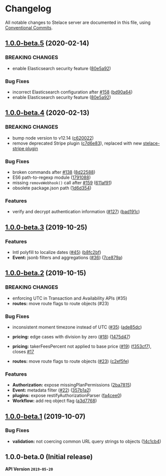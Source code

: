 # Changelog

All notable changes to Stelace server are documented in this file, using [Conventional Commits](https://www.conventionalcommits.org/en/v1.0.0/).

## [1.0.0-beta.5](https://github.com/stelace/stelace/compare/v1.0.0-beta.4...v1.0.0-beta.5) (2020-02-14)

### BREAKING CHANGES

* enable Elasticsearch security feature ([80e5a92](https://github.com/stelace/stelace/commit/80e5a92))

### Bug Fixes

* incorrect Elasticsearch configuration after [#158](https://github.com/stelace/stelace/issues/158) ([bd90a64](https://github.com/stelace/stelace/commit/bd90a64))
* enable Elasticsearch security feature ([80e5a92](https://github.com/stelace/stelace/commit/80e5a92))

## [1.0.0-beta.4](https://github.com/stelace/stelace/compare/v1.0.0-beta.3...v1.0.0-beta.4) (2020-02-13)

### BREAKING CHANGES

* bump node version to v12.14 ([c620022](https://github.com/stelace/stelace/commit/c620022))
* remove deprecated Stripe plugin ([c7d6e83](https://github.com/stelace/stelace/commit/c7d6e83)), replaced with new [stelace-stripe plugin](https://github.com/stelace/stelace-stripe)

### Bug Fixes

* broken commands after [#138](https://github.com/stelace/stelace/issues/138) ([8d22588](https://github.com/stelace/stelace/commit/8d22588))
* ES6 path-to-regexp module ([1791088](https://github.com/stelace/stelace/commit/1791088))
* missing `removeWebhook()` call after [#159](https://github.com/stelace/stelace/issues/159) ([611af91](https://github.com/stelace/stelace/commit/611af91))
* obsolete package.json path ([1d6d354](https://github.com/stelace/stelace/commit/1d6d354))

### Features

* verify and decrypt authentication information ([#127](https://github.com/stelace/stelace/issues/127)) ([bad191c](https://github.com/stelace/stelace/commit/bad191c))

## [1.0.0-beta.3](https://github.com/stelace/stelace/compare/v1.0.0-beta.2...v1.0.0-beta.3) (2019-10-25)

### Features

* Intl polyfill to localize dates ([#45](https://github.com/stelace/stelace/issues/45)) ([b8fc2bf](https://github.com/stelace/stelace/commit/b8fc2bf))
* **Event:** jsonb filters and aggregations ([#36](https://github.com/stelace/stelace/issues/36)) ([7ce879a](https://github.com/stelace/stelace/commit/7ce879a))

## [1.0.0-beta.2](https://github.com/stelace/stelace/compare/v1.0.0-beta.1...v1.0.0-beta.2) (2019-10-15)

### BREAKING CHANGES

* enforcing UTC in Transaction and Availability APIs (#35)
* **routes:** move route flags to route objects (#23)

### Bug Fixes

* inconsistent moment timezone instead of UTC ([#35](https://github.com/stelace/stelace/issues/35)) ([ade85dc](https://github.com/stelace/stelace/commit/ade85dc))
* **pricing:** edge cases with division by zero ([#18](https://github.com/stelace/stelace/issues/18)) ([1475d47](https://github.com/stelace/stelace/commit/1475d47))
* **pricing:** takerFeesPercent not applied to base price ([#19](https://github.com/stelace/stelace/issues/19)) ([f353cf7](https://github.com/stelace/stelace/commit/f353cf7)), closes [#17](https://github.com/stelace/stelace/issues/17)

* **routes:** move route flags to route objects ([#23](https://github.com/stelace/stelace/issues/23)) ([c2ef5fe](https://github.com/stelace/stelace/commit/c2ef5fe))

### Features

* **Authorization:** expose missingPlanPermissions ([2ba7815](https://github.com/stelace/stelace/commit/2ba7815))
* **Event:** metadata filter ([#22](https://github.com/stelace/stelace/issues/22)) ([357b1a2](https://github.com/stelace/stelace/commit/357b1a2))
* **plugins:** expose restifyAuthorizationParser ([fa4cee0](https://github.com/stelace/stelace/commit/fa4cee0))
* **Workflow:** add req object flag ([a3d7768](https://github.com/stelace/stelace/commit/a3d7768))

## [1.0.0-beta.1](https://github.com/stelace/stelace/compare/v1.0.0-beta.0...v1.0.0-beta.1) (2019-10-07)

### Bug Fixes

* **validation:** not coercing common URL query strings to objects ([14c1cb4](https://github.com/stelace/stelace/commit/14c1cb4))

## 1.0.0-beta.0 (Initial release)

__API Version `2019-05-20`__
